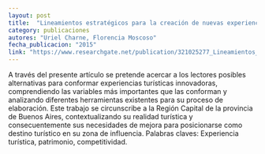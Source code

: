 ```yaml
---
layout: post
title:  "Lineamientos estratégicos para la creación de nuevas experiencias turísticas en la Región Capital de la provincia de Buenos Aires"
category: publicaciones
autores: "Uriel Charne, Florencia Moscoso"
fecha_publicacion: "2015"
link: "https://www.researchgate.net/publication/321025277_Lineamientos_Estrategicos_para_la_creacion_de_Nuevas_Experiencias_Turisticas_en_la_region_Capital_de_la_provincia_de_Buenos_Aires"
---
```


A través del presente artículo se pretende acercar a los lectores posibles alternativas para conformar experiencias turísticas innovadoras, comprendiendo las variables más importantes que las conforman y analizando diferentes herramientas existentes para su proceso de elaboración. Este trabajo se circunscribe a la Región Capital de la provincia de Buenos Aires, contextualizando su realidad turística y consecuentemente sus necesidades de mejora para posicionarse como destino turístico en su zona de influencia. Palabras claves: Experiencia turística, patrimonio, competitividad.

